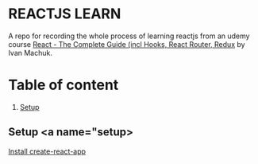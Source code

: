 # REACTJS LEARN

A repo for recording the whole process of learning reactjs from an udemy course 
[React - The Complete Guide (incl Hooks, React Router, Redux](https://www.udemy.com/course/react-the-complete-guide-incl-redux/)
by Ivan Machuk.

# Table of content

1. [Setup](#setup)

## Setup <a name="setup></a>

[Install create-react-app](https://github.com/facebook/create-react-app)

